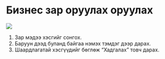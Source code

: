 # Бизнес зар оруулах оруулах
![](</app-support/docs/img-tenant/Бизнес зар оруулах.gif>)

1. Зар мэдээ хэсгийг сонгох.
2. Баруун дээд буланд байгаа нэмэх тэмдэг дээр дарах.
3. Шаардлагатай хэсгүүдийг бөглөж “Хадгалах” товч дарах.
